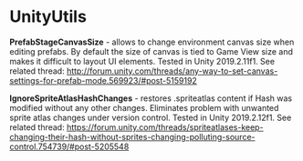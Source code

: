 # UnityUtils

<b>PrefabStageCanvasSize</b> - allows to change environment canvas size when editing prefabs. By default the size of canvas is tied to Game View size and makes it difficult to layout UI elements. Tested in Unity 2019.2.11f1. See related thread:
http://forum.unity.com/threads/any-way-to-set-canvas-settings-for-prefab-mode.569923/#post-5159192

<b>IgnoreSpriteAtlasHashChanges</b> - restores .spriteatlas content if Hash was modified without any other changes. Eliminates problem with unwanted sprite atlas changes under version control. Tested in Unity 2019.2.12f1. See related thread:
https://forum.unity.com/threads/spriteatlases-keep-changing-their-hash-without-sprites-changing-polluting-source-control.754739/#post-5205548
